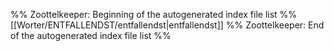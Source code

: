 %% Zoottelkeeper: Beginning of the autogenerated index file list  %%
 [[Worter/ENTFALLENDST/entfallendst|entfallendst]]
%% Zoottelkeeper: End of the autogenerated index file list  %%
